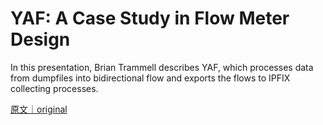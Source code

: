 
# YAF: A Case Study in Flow Meter Design

In this presentation, Brian Trammell describes YAF, which processes data from dumpfiles into bidirectional flow and exports the flows to IPFIX collecting processes.

[原文｜original](https://insights.sei.cmu.edu/library/yaf-a-case-study-in-flow-meter-design/)
        
